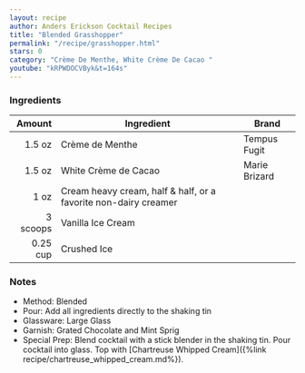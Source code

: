 ```yaml
---
layout: recipe
author: Anders Erickson Cocktail Recipes
title: "Blended Grasshopper"
permalink: "/recipe/grasshopper.html"
stars: 0
category: "Crème De Menthe, White Crème De Cacao "
youtube: "kRPWDOCVByk&t=164s"
---
```


### Ingredients

| Amount  | Ingredient               | Brand               |
| -------: | --------------------------------------------------------------- | ------------- |
|   1.5 oz | Crème de Menthe                                                 | Tempus Fugit  |
|   1.5 oz | White Crème de Cacao                                            | Marie Brizard |
|     1 oz | Cream heavy cream, half & half, or a favorite non-dairy creamer |
| 3 scoops | Vanilla Ice Cream                                               |
| 0.25 cup | Crushed Ice                                                     |

### Notes

- Method: Blended
- Pour: Add all ingredients directly to the shaking tin
- Glassware: Large Glass
- Garnish: Grated Chocolate and Mint Sprig
- Special Prep: Blend cocktail with a stick blender in the shaking tin. Pour cocktail into glass. Top with [Chartreuse Whipped Cream]({%link recipe/chartreuse_whipped_cream.md%}).
